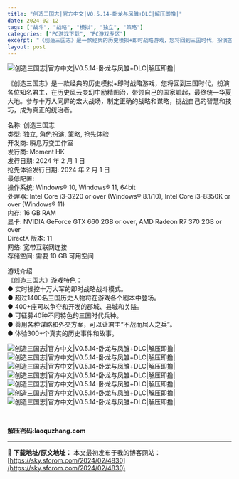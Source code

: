```yaml
---
title: "创造三国志|官方中文|V0.5.14-卧龙与凤雏+DLC|解压即撸|"
date: 2024-02-12
tags: ["战斗", "战略", "模拟", "独立", "策略"]
categories: ["PC游戏下载", "PC游戏专区"]
excerpt: "《创造三国志》是一款经典的历史模拟+即时战略游戏，您将回到三国时代，扮演各位知名君主，在历史风云变幻中励精图治，带领自己的国家崛起，最终统一华夏大地。参与十万人同屏的宏大战场，制定正确的战略和谋略，挑战自己的智慧和技巧，成为真正的统治者。 名称: 创造三国志 类型: 独立, 角色扮演, 策略, 抢先&hellip;"
layout: post
---
```


 <p><img src="https://media.st.dl.eccdnx.com/steam/apps/2340500/capsule_616x353.jpg?t=1706716895" alt="创造三国志|官方中文|V0.5.14-卧龙与凤雏+DLC|解压即撸|" /></p> <p>《创造三国志》是一款经典的历史模拟+即时战略游戏，您将回到三国时代，扮演各位知名君主，在历史风云变幻中励精图治，带领自己的国家崛起，最终统一华夏大地。参与十万人同屏的宏大战场，制定正确的战略和谋略，挑战自己的智慧和技巧，成为真正的统治者。</p> <p>名称: 创造三国志<br /> 类型: 独立, 角色扮演, 策略, 抢先体验<br /> 开发商: 瞬息万变工作室<br /> 发行商: Moment HK<br /> 发行日期: 2024 年 2 月 1 日<br /> 抢先体验发行日期: 2024 年 2 月 1 日<br /> 最低配置:<br /> 操作系统: Windows® 10, Windows® 11, 64bit<br /> 处理器: Intel Core i3-3220 or over (Windows® 8.1/10), Intel Core i3-8350K or over (Windows® 11)<br /> 内存: 16 GB RAM<br /> 显卡: NVIDIA GeForce GTX 660 2GB or over, AMD Radeon R7 370 2GB or over<br /> DirectX 版本: 11<br /> 网络: 宽带互联网连接<br /> 存储空间: 需要 10 GB 可用空间</p> <p>游戏介绍<br /> 《创造三国志》游戏特色：<br /> ● 实时操控十万大军的即时战略战斗模式。<br /> ● 超过1400名三国历史人物将在游戏各个剧本中登场。<br /> ● 400+座可以争夺和开发的郡城、县城和关隘。<br /> ● 可征募40种不同特色的三国时代兵种。<br /> ● 善用各种谋略和外交方案，可以让君主“不战而屈人之兵”。<br /> ● 体验300+个真实的历史事件和故事。</p> <p><img src="https://media.st.dl.eccdnx.com/steam/apps/2340500/library_hero.jpg?t=1706599293" alt="创造三国志|官方中文|V0.5.14-卧龙与凤雏+DLC|解压即撸|" /><br /> <img src="https://media.st.dl.eccdnx.com/steam/apps/2340500/ss_812f99d181b3f5c0c56a527cf8780a54ec51d9e1.1920x1080.jpg?t=1706716895" alt="创造三国志|官方中文|V0.5.14-卧龙与凤雏+DLC|解压即撸|" /><br /> <img src="https://media.st.dl.eccdnx.com/steam/apps/2340500/ss_0d53504bee07c9e768f4b012dc89816d7adbdfe6.1920x1080.jpg?t=1706716895" alt="创造三国志|官方中文|V0.5.14-卧龙与凤雏+DLC|解压即撸|" /><br /> <img src="https://media.st.dl.eccdnx.com/steam/apps/2340500/ss_9a27cc4081d98cbd505e757cb56e11e3903aca7b.1920x1080.jpg?t=1706716895" alt="创造三国志|官方中文|V0.5.14-卧龙与凤雏+DLC|解压即撸|" /><br /> <img src="https://media.st.dl.eccdnx.com/steam/apps/2340500/ss_481e4b6c8cf66be0b1f114a481d8dee6bc4faf42.1920x1080.jpg?t=1706716895" alt="创造三国志|官方中文|V0.5.14-卧龙与凤雏+DLC|解压即撸|" /><br /> <img src="https://media.st.dl.eccdnx.com/steam/apps/2340500/ss_3611088c1dd905c786506e942da373b25f377850.1920x1080.jpg?t=1706716895" alt="创造三国志|官方中文|V0.5.14-卧龙与凤雏+DLC|解压即撸|" /><br /> <img src="https://media.st.dl.eccdnx.com/steam/apps/2340500/ss_4cd4083c5e7e71dedec75bc0b305d8e58b7b9c98.1920x1080.jpg?t=1706716895" alt="创造三国志|官方中文|V0.5.14-卧龙与凤雏+DLC|解压即撸|" /></p> <p>&nbsp;</p> <p><strong>解压密码:laoquzhang.com</strong></p> <p><strong></strong></p> <p><strong></strong></p> 

---
📖 **下载地址/原文地址：** 本文最初发布于我的博客网站：[https://sky.sfcrom.com/2024/02/4830](https://sky.sfcrom.com/2024/02/4830)
